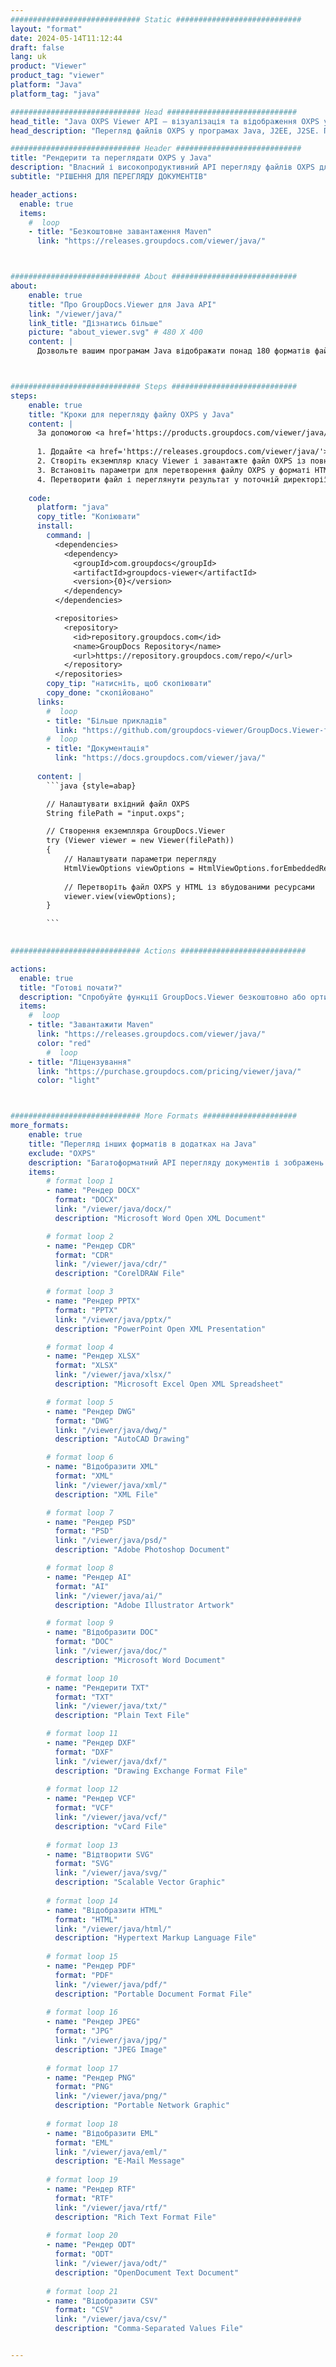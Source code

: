 ```yaml
---
############################# Static ############################
layout: "format"
date: 2024-05-14T11:12:44
draft: false
lang: uk
product: "Viewer"
product_tag: "viewer"
platform: "Java"
platform_tag: "java"

############################# Head #############################
head_title: "Java OXPS Viewer API — візуалізація та відображення OXPS у програмах Java"
head_description: "Перегляд файлів OXPS у програмах Java, J2EE, J2SE. Підтримує перегляд понад 180 форматів документів і файлів зображень у режимі HTML, PDF або зображення з розширеними функціями для керування параметрами перегляду документів."

############################# Header ############################
title: "Рендерити та переглядати OXPS у Java" 
description: "Власний і високопродуктивний API перегляду файлів OXPS для програм на основі Java, J2EE та J2SE, що підтримує широкий спектр додаткових функцій для налаштування зовнішнього вигляду формату вихідного документа." 
subtitle: "РІШЕННЯ ДЛЯ ПЕРЕГЛЯДУ ДОКУМЕНТІВ" 

header_actions:
  enable: true
  items:
    #  loop
    - title: "Безкоштовне завантаження Maven"
      link: "https://releases.groupdocs.com/viewer/java/"



############################# About ############################
about:
    enable: true
    title: "Про GroupDocs.Viewer для Java API"
    link: "/viewer/java/"
    link_title: "Дізнатись більше"
    picture: "about_viewer.svg" # 480 X 400
    content: |
      Дозвольте вашим програмам Java відображати понад 180 форматів файлів у режимах HTML, PDF або зображень за допомогою API GroupDocs.Viewer для Java без встановлення додаткового програмного забезпечення; наприклад Microsoft Office, Apache Open Office, Adobe Acrobat Reader тощо. Розробники можуть легко переглядати всі популярні зображення та типи документів, включаючи Microsoft Office, OpenDocument, HTML, PDF, архів, діаграми, Photoshop, AutoCAD і формати мов програмування в програмах Java.



############################# Steps ############################
steps:
    enable: true
    title: "Кроки для перегляду файлу OXPS у Java" 
    content: |
      За допомогою <a href='https://products.groupdocs.com/viewer/java/'>GroupDocs.Viewer</a> ви можете перетворити OXPS у HTML, JPEG, PNG або PDF за кілька кроків.
      
      1. Додайте <a href='https://releases.groupdocs.com/viewer/java/'>GroupDocs.Viewer для Java</a> як залежність до свого проекту. 
      2. Створіть екземпляр класу Viewer і завантажте файл OXPS із повним шляхом.  
      3. Встановіть параметри для перетворення файлу OXPS у форматі HTML, PNG, JPEG або PDF. 
      4. Перетворити файл і переглянути результат у поточній директорії. 
   
    code:
      platform: "java"
      copy_title: "Копіювати"
      install:
        command: |
          <dependencies>
            <dependency>
              <groupId>com.groupdocs</groupId>
              <artifactId>groupdocs-viewer</artifactId>
              <version>{0}</version>
            </dependency>
          </dependencies>

          <repositories>
            <repository>
              <id>repository.groupdocs.com</id>
              <name>GroupDocs Repository</name>
              <url>https://repository.groupdocs.com/repo/</url>
            </repository>
          </repositories>
        copy_tip: "натисніть, щоб скопіювати"
        copy_done: "скопійовано"
      links:
        #  loop
        - title: "Більше прикладів"
          link: "https://github.com/groupdocs-viewer/GroupDocs.Viewer-for-Java"
        #  loop
        - title: "Документація"
          link: "https://docs.groupdocs.com/viewer/java/"
          
      content: |
        ```java {style=abap}

        // Налаштувати вхідний файл OXPS
        String filePath = "input.oxps";

        // Створення екземпляра GroupDocs.Viewer
        try (Viewer viewer = new Viewer(filePath))
        {
            // Налаштувати параметри перегляду
            HtmlViewOptions viewOptions = HtmlViewOptions.forEmbeddedResources();
                
            // Перетворіть файл OXPS у HTML із вбудованими ресурсами
            viewer.view(viewOptions);
        }

        ```
            

############################# Actions ############################

actions:
  enable: true
  title: "Готові почати?"
  description: "Спробуйте функції GroupDocs.Viewer безкоштовно або ортимайте тимчасову ліцензию"
  items:
    #  loop
    - title: "Завантажити Maven"
      link: "https://releases.groupdocs.com/viewer/java/"
      color: "red"
        #  loop
    - title: "Ліцензування"
      link: "https://purchase.groupdocs.com/pricing/viewer/java/"
      color: "light"



############################# More Formats #####################
more_formats:
    enable: true
    title: "Перегляд інших форматів в додатках на Java"
    exclude: "OXPS"
    description: "Багатоформатний API перегляду документів і зображень для Java. Переглядайте популярні формати файлів без встановлення додаткових програм."
    items: 
        # format loop 1
        - name: "Рендер DOCX"
          format: "DOCX"
          link: "/viewer/java/docx/"
          description: "Microsoft Word Open XML Document" 

        # format loop 2
        - name: "Рендер CDR" 
          format: "CDR"
          link: "/viewer/java/cdr/"
          description: "CorelDRAW File" 

        # format loop 3
        - name: "Рендер PPTX"
          format: "PPTX"
          link: "/viewer/java/pptx/"
          description: "PowerPoint Open XML Presentation" 

        # format loop 4
        - name: "Рендер XLSX"
          format: "XLSX"
          link: "/viewer/java/xlsx/"
          description: "Microsoft Excel Open XML Spreadsheet" 

        # format loop 5
        - name: "Рендер DWG"
          format: "DWG"
          link: "/viewer/java/dwg/"
          description: "AutoCAD Drawing"

        # format loop 6
        - name: "Відобразити XML"
          format: "XML"
          link: "/viewer/java/xml/"
          description: "XML File"

        # format loop 7
        - name: "Рендер PSD"
          format: "PSD"
          link: "/viewer/java/psd/"
          description: "Adobe Photoshop Document"

        # format loop 8
        - name: "Рендер AI"
          format: "AI"
          link: "/viewer/java/ai/"
          description: "Adobe Illustrator Artwork"

        # format loop 9
        - name: "Відобразити DOC"
          format: "DOC"
          link: "/viewer/java/doc/"
          description: "Microsoft Word Document" 

        # format loop 10
        - name: "Рендерити TXT" 
          format: "TXT"
          link: "/viewer/java/txt/"
          description: "Plain Text File" 

        # format loop 11
        - name: "Рендер DXF" 
          format: "DXF"
          link: "/viewer/java/dxf/"
          description: "Drawing Exchange Format File"  
          
        # format loop 12
        - name: "Рендер VCF"
          format: "VCF"
          link: "/viewer/java/vcf/"
          description: "vCard File"  
              
        # format loop 13
        - name: "Відтворити SVG"
          format: "SVG"
          link: "/viewer/java/svg/"
          description: "Scalable Vector Graphic" 
          
        # format loop 14
        - name: "Відобразити HTML"
          format: "HTML"
          link: "/viewer/java/html/"
          description: "Hypertext Markup Language File" 
          
        # format loop 15
        - name: "Рендер PDF"
          format: "PDF"
          link: "/viewer/java/pdf/"
          description: "Portable Document Format File"
          
        # format loop 16
        - name: "Рендер JPEG"
          format: "JPG"
          link: "/viewer/java/jpg/"
          description: "JPEG Image"
          
        # format loop 17
        - name: "Рендер PNG"
          format: "PNG"
          link: "/viewer/java/png/"
          description: "Portable Network Graphic" 
          
        # format loop 18
        - name: "Відобразити EML"
          format: "EML"
          link: "/viewer/java/eml/"
          description: "E-Mail Message" 
          
        # format loop 19
        - name: "Рендер RTF"
          format: "RTF"
          link: "/viewer/java/rtf/"
          description: "Rich Text Format File" 
          
        # format loop 20
        - name: "Рендер ODT"
          format: "ODT"
          link: "/viewer/java/odt/"
          description: "OpenDocument Text Document" 
          
        # format loop 21
        - name: "Відобразити CSV"
          format: "CSV"
          link: "/viewer/java/csv/"
          description: "Comma-Separated Values File" 


---
```


